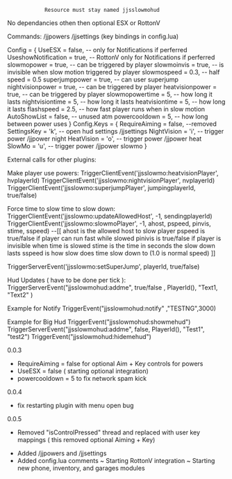 				Resource must stay named jjsslowmohud

No dependancies othen then optional ESX or RottonV

Commands:
/jjpowers
/jjsettings
(key bindings in config.lua)


Config = {
  UseESX = false, -- only for Notifications if perferred
  UseshowNotification = true, -- RottonV only for Notifications if perferred
  slowmopower = true,  -- can be triggered by player
  slowmoinvis = true, -- is invisible when slow motion triggered by player
  slowmospeed = 0.3, -- half speed = 0.5
  superjumppower = true, -- can user superjump
  nightvisionpower = true, -- can be triggered by player
  heatvisionpower = true, -- can be triggered by player
  slowmopowertime = 5, -- how long it lasts
  nightvisiontime = 5, -- how long it lasts
  heatvisiontime = 5, -- how long it lasts
  flashspeed = 2.5, -- how fast player runs when in slow motion
  AutoShowList = false, -- unused atm
  powercooldown = 5, -- how long between power uses
}
Config.Keys = {
  RequireAiming = false, --removed
  SettingsKey = 'k',  -- open hud settings /jjsettings
  NightVision = 'i', -- trigger power /jjpower night
  HeatVision = 'o',  -- trigger power /jjpower heat
  SlowMo = 'u', -- trigger power /jjpower slowmo
}




External calls for other plugins:

Make player  use powers:
TriggerClientEvent('jjsslowmo:heatvisionPlayer', hvplayerId)
TriggerClientEvent('jjsslowmo:nightvisionPlayer', nvplayerId)
TriggerClientEvent('jjsslowmo:superjumpPlayer', jumpingplayerId, true/false)

Force time to slow time to slow down:
TriggerClientEvent('jjsslowmo:updateAllowedHost', -1, sendingplayerId)
TriggerClientEvent('jjsslowmo:slowmoPlayer', -1, ahost, pspeed, pinvis, stime, sspeed) 
--[[ ahost is the allowed host to slow player 
    pspeed is true/false if player can run fast while slowed
    pinivis is true/false if player is invisible when time is slowed
    stime is the time in seconds the slow down lasts
    sspeed is how slow does time slow down to  (1.0 is normal speed)
    ]]


TriggerServerEvent('jjsslowmo:setSuperJump', playerId, true/false) 

Hud Updates ( have to be done per tick ):
TriggerServerEvent("jjsslowmohud:addme", true/false , PlayerId(), "Text1, "Text2" )


Example for Notify
TriggerEvent("jjsslowmohud:notify" ,"TESTNG",3000)


Example for Big Hud 
TriggerEvent("jjsslowmohud:showmehud")
TriggerServerEvent("jjsslowmohud:addme", false, PlayerId(), "Test1", "test2")
TriggerEvent("jjsslowmohud:hidemehud")


0.0.3
+ RequireAiming = false   for optional Aim + Key controls for powers
+ UseESX = false  ( starting optional integration)
+ powercooldown = 5 to fix network spam kick

 0.0.4
+ fix restarting plugin with menu open bug

0.0.5
- Removed "isControlPressed" thread and replaced with user key mappings ( this removed optional Aiming + Key)
+ Added /jjpowers and /jjsettings
+ Added config.lua comments
~ Starting RottonV integration
~ Starting new phone, inventory, and garages modules
